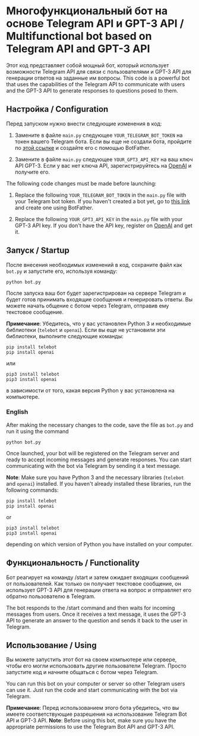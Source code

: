 # Многофункциональный бот на основе Telegram API и GPT-3 API / Multifunctional bot based on Telegram API and GPT-3 API

Этот код представляет собой мощный бот, который использует возможности Telegram API для связи с пользователями и GPT-3 API для генерации ответов на заданные им вопросы.
This code is a powerful bot that uses the capabilities of the Telegram API to communicate with users and the GPT-3 API to generate responses to questions posed to them.

## Настройка / Configuration

Перед запуском нужно внести следующие изменения в код:

1. Замените в файле `main.py` следующее `YOUR_TELEGRAM_BOT_TOKEN` на токен вашего Telegram бота. Если вы еще не создали бота, пройдите по [этой ссылке](https://core.telegram.org/bots#creating-a-new-bot) и создайте его с помощью BotFather.

2. Замените в файле `main.py` следующее `YOUR_GPT3_API_KEY` на ваш ключ API GPT-3. Если у вас нет ключа API, зарегистрируйтесь на [OpenAI](https://beta.openai.com/signup/) и получите его.

The following code changes must be made before launching:

1. Replace the following `YOUR_TELEGRAM_BOT_TOKEN` in the `main.py` file with your Telegram bot token. If you haven't created a bot yet, go to [this link](https://core.telegram.org/bots#creating-a-new-bot) and create one using BotFather.

2. Replace the following `YOUR_GPT3_API_KEY` in the `main.py` file with your GPT-3 API key. If you don't have the API key, register on [OpenAI](https://beta.openai.com/signup/) and get it.

## Запуск / Startup

После внесения необходимых изменений в код, сохраните файл как `bot.py` и запустите его, используя команду:

```
python bot.py
```

После запуска ваш бот будет зарегистрирован на сервере Telegram и будет готов принимать входящие сообщения и генерировать ответы. Вы можете начать общение с ботом через Telegram, отправив ему текстовое сообщение.

**Примечание**: Убедитесь, что у вас установлен Python 3 и необходимые библиотеки (`telebot` и `openai`). Если вы еще не установили эти библиотеки, выполните следующие команды:

```
pip install telebot
pip install openai
``` 

или 

```
pip3 install telebot
pip3 install openai
``` 

в зависимости от того, какая версия Python у вас установлена на компьютере.

### English

After making the necessary changes to the code, save the file as `bot.py` and run it using the command

```
python bot.py
```

Once launched, your bot will be registered on the Telegram server and ready to accept incoming messages and generate responses. You can start communicating with the bot via Telegram by sending it a text message.

**Note**: Make sure you have Python 3 and the necessary libraries (`telebot` and `openai`) installed. If you haven't already installed these libraries, run the following commands:

```
pip install telebot
pip install openai
``` 

or 

```
pip3 install telebot
pip3 install openai
``` 

depending on which version of Python you have installed on your computer.

## Функциональность / Functionality

Бот реагирует на команду /start и затем ожидает входящих сообщений от пользователей. Как только он получает текстовое сообщение, он использует GPT-3 API для генерации ответа на вопрос и отправляет его обратно пользователю в Telegram.

The bot responds to the /start command and then waits for incoming messages from users. Once it receives a text message, it uses the GPT-3 API to generate an answer to the question and sends it back to the user in Telegram.

## Использование / Using

Вы можете запустить этот бот на своем компьютере или сервере, чтобы его могли использовать другие пользователи Telegram. Просто запустите код и начните общаться с ботом через Telegram.

You can run this bot on your computer or server so other Telegram users can use it. Just run the code and start communicating with the bot via Telegram.

**Примечание**: Перед использованием этого бота убедитесь, что вы имеете соответствующие разрешения на использование Telegram Bot API и GPT-3 API.
**Note**: Before using this bot, make sure you have the appropriate permissions to use the Telegram Bot API and GPT-3 API.
